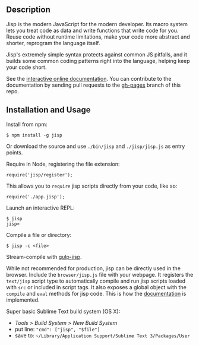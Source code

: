 ## Description

Jisp is the modern JavaScript for the modern developer. Its macro system lets you treat code as data and write functions that write code for you. Reuse code without runtime limitations, make your code more abstract and shorter, reprogram the language itself.

Jisp's extremely simple syntax protects against common JS pitfalls, and it builds some common coding patterns right into the language, helping keep your code short.

See the [interactive online documentation](http://jisp.io). You can contribute to the documentation by sending pull requests to the [gh-pages](https://github.com/Mitranim/jisp/tree/gh-pages) branch of this repo.

## Installation and Usage

Install from npm:

    $ npm install -g jisp

Or download the source and use `./bin/jisp` and `./jisp/jisp.js` as entry points.

Require in Node, registering the file extension:

    require('jisp/register');

This allows you to `require` jisp scripts directly from your code, like so:

    require('./app.jisp');

Launch an interactive REPL:

    $ jisp
    jisp>

Compile a file or directory:

    $ jisp -c <file>

Stream-compile with [gulp-jisp](https://github.com/Mitranim/gulp-jisp).

While not recommended for production, jisp can be directly used in the browser. Include the `browser/jisp.js` file with your webpage. It registers the `text/jisp` script type to automatically compile and run jisp scripts loaded with `src` or included in script tags. It also exposes a global object with the `compile` and `eval` methods for jisp code. This is how the [documentation](http://jisp.io) is implemented.

Super basic Sublime Text build system (OS X):
* _Tools_ > _Build System_ > _New Build System_
* put line: `"cmd": ["jisp", "$file"]`
* save to: `~/Library/Application Support/Sublime Text 3/Packages/User`
